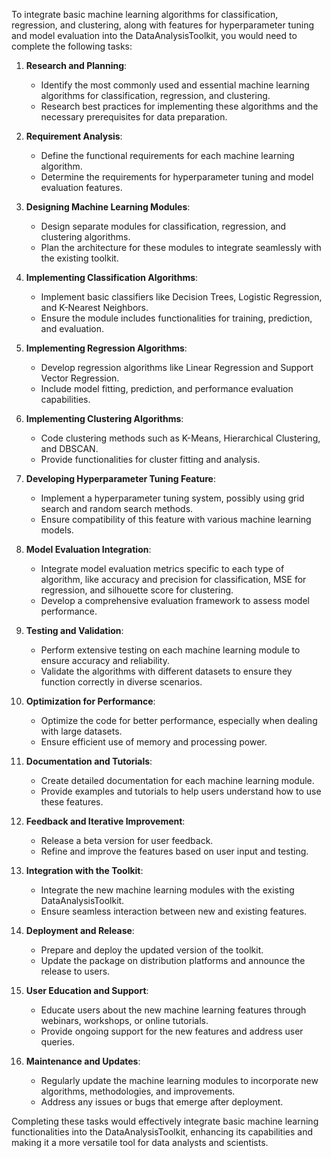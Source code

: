 To integrate basic machine learning algorithms for classification, regression, and clustering, along with features for hyperparameter tuning and model evaluation into the DataAnalysisToolkit, you would need to complete the following tasks:

1. **Research and Planning**:
   - Identify the most commonly used and essential machine learning algorithms for classification, regression, and clustering.
   - Research best practices for implementing these algorithms and the necessary prerequisites for data preparation.

2. **Requirement Analysis**:
   - Define the functional requirements for each machine learning algorithm.
   - Determine the requirements for hyperparameter tuning and model evaluation features.

3. **Designing Machine Learning Modules**:
   - Design separate modules for classification, regression, and clustering algorithms.
   - Plan the architecture for these modules to integrate seamlessly with the existing toolkit.

4. **Implementing Classification Algorithms**:
   - Implement basic classifiers like Decision Trees, Logistic Regression, and K-Nearest Neighbors.
   - Ensure the module includes functionalities for training, prediction, and evaluation.

5. **Implementing Regression Algorithms**:
   - Develop regression algorithms like Linear Regression and Support Vector Regression.
   - Include model fitting, prediction, and performance evaluation capabilities.

6. **Implementing Clustering Algorithms**:
   - Code clustering methods such as K-Means, Hierarchical Clustering, and DBSCAN.
   - Provide functionalities for cluster fitting and analysis.

7. **Developing Hyperparameter Tuning Feature**:
   - Implement a hyperparameter tuning system, possibly using grid search and random search methods.
   - Ensure compatibility of this feature with various machine learning models.

8. **Model Evaluation Integration**:
   - Integrate model evaluation metrics specific to each type of algorithm, like accuracy and precision for classification, MSE for regression, and silhouette score for clustering.
   - Develop a comprehensive evaluation framework to assess model performance.

9. **Testing and Validation**:
   - Perform extensive testing on each machine learning module to ensure accuracy and reliability.
   - Validate the algorithms with different datasets to ensure they function correctly in diverse scenarios.

10. **Optimization for Performance**:
    - Optimize the code for better performance, especially when dealing with large datasets.
    - Ensure efficient use of memory and processing power.

11. **Documentation and Tutorials**:
    - Create detailed documentation for each machine learning module.
    - Provide examples and tutorials to help users understand how to use these features.

12. **Feedback and Iterative Improvement**:
    - Release a beta version for user feedback.
    - Refine and improve the features based on user input and testing.

13. **Integration with the Toolkit**:
    - Integrate the new machine learning modules with the existing DataAnalysisToolkit.
    - Ensure seamless interaction between new and existing features.

14. **Deployment and Release**:
    - Prepare and deploy the updated version of the toolkit.
    - Update the package on distribution platforms and announce the release to users.

15. **User Education and Support**:
    - Educate users about the new machine learning features through webinars, workshops, or online tutorials.
    - Provide ongoing support for the new features and address user queries.

16. **Maintenance and Updates**:
    - Regularly update the machine learning modules to incorporate new algorithms, methodologies, and improvements.
    - Address any issues or bugs that emerge after deployment.

Completing these tasks would effectively integrate basic machine learning functionalities into the DataAnalysisToolkit, enhancing its capabilities and making it a more versatile tool for data analysts and scientists.